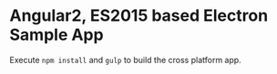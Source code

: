 # Angular2, ES2015 based Electron Sample App

Execute `npm install` and `gulp` to build the cross platform app.